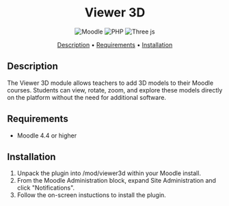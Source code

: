 
<div align="center">

# Viewer 3D

![Moodle](https://img.shields.io/badge/Moodle-1000?style=for-the-badge&logo=Moodle&logoColor=ffffff&labelColor=f27f22&color=f27f22)
![PHP](https://img.shields.io/badge/php-%23777BB4.svg?style=for-the-badge&logo=php&logoColor=white)
![Three js](https://img.shields.io/badge/threejs-black?style=for-the-badge&logo=three.js&logoColor=white)

<a href="#description">Description</a>
•
<a href="#requirements">Requirements</a>
•
<a href="#installation">Installation</a>

</div>


## Description

The Viewer 3D module allows teachers to add 3D models to their Moodle courses. Students can view, rotate, zoom, and explore these models directly on the platform without the need for additional software.

## Requirements

- Moodle 4.4 or higher

## Installation

1. Unpack the plugin into /mod/viewer3d within your Moodle install.
2. From the Moodle Administration block, expand Site Administration and click "Notifications".
3. Follow the on-screen instuctions to install the plugin.

